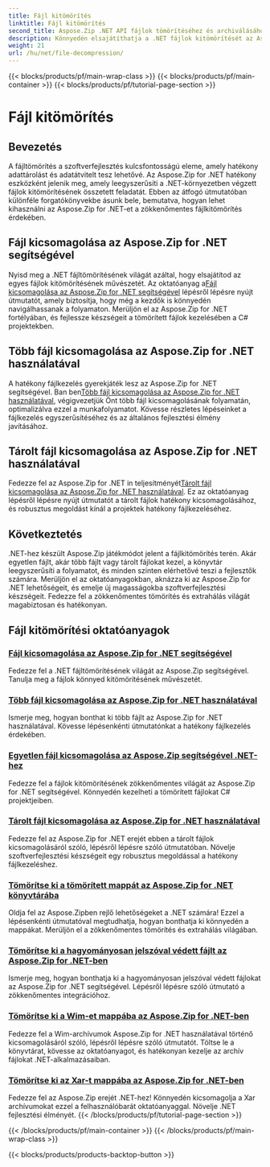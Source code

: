 ```yaml
---
title: Fájl kitömörítés
linktitle: Fájl kitömörítés
second_title: Aspose.Zip .NET API fájlok tömörítéséhez és archiválásához
description: Könnyedén elsajátíthatja a .NET fájlok kitömörítését az Aspose.Zip for .NET oktatóanyaggal. Ismerje meg a tömörített fájlok hatékony kezelését a lépésenkénti útmutatók segítségével.
weight: 21
url: /hu/net/file-decompression/
---
```


{{< blocks/products/pf/main-wrap-class >}}
{{< blocks/products/pf/main-container >}}
{{< blocks/products/pf/tutorial-page-section >}}

# Fájl kitömörítés



## Bevezetés

A fájltömörítés a szoftverfejlesztés kulcsfontosságú eleme, amely hatékony adattárolást és adatátvitelt tesz lehetővé. Az Aspose.Zip for .NET hatékony eszközként jelenik meg, amely leegyszerűsíti a .NET-környezetben végzett fájlok kitömörítésének összetett feladatát. Ebben az átfogó útmutatóban különféle forgatókönyvekbe ásunk bele, bemutatva, hogyan lehet kihasználni az Aspose.Zip for .NET-et a zökkenőmentes fájlkitömörítés érdekében.

## Fájl kicsomagolása az Aspose.Zip for .NET segítségével

Nyisd meg a .NET fájltömörítésének világát azáltal, hogy elsajátítod az egyes fájlok kitömörítésének művészetét. Az oktatóanyag a[Fájl kicsomagolása az Aspose.Zip for .NET segítségével](./decompress-file/) lépésről lépésre nyújt útmutatót, amely biztosítja, hogy még a kezdők is könnyedén navigálhassanak a folyamaton. Merüljön el az Aspose.Zip for .NET fortélyában, és fejlessze készségeit a tömörített fájlok kezelésében a C# projektekben.

## Több fájl kicsomagolása az Aspose.Zip for .NET használatával

 A hatékony fájlkezelés gyerekjáték lesz az Aspose.Zip for .NET segítségével. Ban ben[Több fájl kicsomagolása az Aspose.Zip for .NET használatával](./decompress-multiple-files/), végigvezetjük Önt több fájl kicsomagolásának folyamatán, optimalizálva ezzel a munkafolyamatot. Kövesse részletes lépéseinket a fájlkezelés egyszerűsítéséhez és az általános fejlesztési élmény javításához.

## Tárolt fájl kicsomagolása az Aspose.Zip for .NET használatával

 Fedezze fel az Aspose.Zip for .NET in teljesítményét[Tárolt fájl kicsomagolása az Aspose.Zip for .NET használatával](./decompress-stored-file/). Ez az oktatóanyag lépésről lépésre nyújt útmutatót a tárolt fájlok hatékony kicsomagolásához, és robusztus megoldást kínál a projektek hatékony fájlkezeléséhez.

## Következtetés

.NET-hez készült Aspose.Zip játékmódot jelent a fájlkitömörítés terén. Akár egyetlen fájlt, akár több fájlt vagy tárolt fájlokat kezel, a könyvtár leegyszerűsíti a folyamatot, és minden szinten elérhetővé teszi a fejlesztők számára. Merüljön el az oktatóanyagokban, aknázza ki az Aspose.Zip for .NET lehetőségeit, és emelje új magasságokba szoftverfejlesztési készségeit. Fedezze fel a zökkenőmentes tömörítés és extrahálás világát magabiztosan és hatékonyan.
## Fájl kitömörítési oktatóanyagok
### [Fájl kicsomagolása az Aspose.Zip for .NET segítségével](./decompress-file/)
Fedezze fel a .NET fájltömörítésének világát az Aspose.Zip segítségével. Tanulja meg a fájlok könnyed kitömörítésének művészetét.
### [Több fájl kicsomagolása az Aspose.Zip for .NET használatával](./decompress-multiple-files/)
Ismerje meg, hogyan bonthat ki több fájlt az Aspose.Zip for .NET használatával. Kövesse lépésenkénti útmutatónkat a hatékony fájlkezelés érdekében.
### [Egyetlen fájl kicsomagolása az Aspose.Zip segítségével .NET-hez](./decompress-single-file/)
Fedezze fel a fájlok kitömörítésének zökkenőmentes világát az Aspose.Zip for .NET segítségével. Könnyedén kezelheti a tömörített fájlokat C# projektjeiben.
### [Tárolt fájl kicsomagolása az Aspose.Zip for .NET használatával](./decompress-stored-file/)
Fedezze fel az Aspose.Zip for .NET erejét ebben a tárolt fájlok kicsomagolásáról szóló, lépésről lépésre szóló útmutatóban. Növelje szoftverfejlesztési készségeit egy robusztus megoldással a hatékony fájlkezeléshez.
### [Tömörítse ki a tömörített mappát az Aspose.Zip for .NET könyvtárába](./decompress-compressed-folder-directory/)
Oldja fel az Aspose.Zipben rejlő lehetőségeket a .NET számára! Ezzel a lépésenkénti útmutatóval megtudhatja, hogyan bonthatja ki könnyedén a mappákat. Merüljön el a zökkenőmentes tömörítés és extrahálás világában.
### [Tömörítse ki a hagyományosan jelszóval védett fájlt az Aspose.Zip for .NET-ben](./decompress-traditionally-password-protected-file/)
Ismerje meg, hogyan bonthatja ki a hagyományosan jelszóval védett fájlokat az Aspose.Zip for .NET segítségével. Lépésről lépésre szóló útmutató a zökkenőmentes integrációhoz.
### [Tömörítse ki a Wim-et mappába az Aspose.Zip for .NET-ben](./decompress-wim-folder/)
Fedezze fel a Wim-archívumok Aspose.Zip for .NET használatával történő kicsomagolásáról szóló, lépésről lépésre szóló útmutatót. Töltse le a könyvtárat, kövesse az oktatóanyagot, és hatékonyan kezelje az archív fájlokat .NET-alkalmazásaiban.
### [Tömörítse ki az Xar-t mappába az Aspose.Zip for .NET-ben](./decompress-xar-folder/)
Fedezze fel az Aspose.Zip erejét .NET-hez! Könnyedén kicsomagolja a Xar archívumokat ezzel a felhasználóbarát oktatóanyaggal. Növelje .NET fejlesztési élményét.
{{< /blocks/products/pf/tutorial-page-section >}}

{{< /blocks/products/pf/main-container >}}
{{< /blocks/products/pf/main-wrap-class >}}

{{< blocks/products/products-backtop-button >}}
